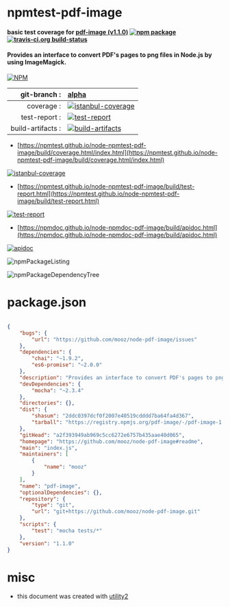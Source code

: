 # npmtest-pdf-image

#### basic test coverage for  [pdf-image (v1.1.0)](https://github.com/mooz/node-pdf-image#readme)  [![npm package](https://img.shields.io/npm/v/npmtest-pdf-image.svg?style=flat-square)](https://www.npmjs.org/package/npmtest-pdf-image) [![travis-ci.org build-status](https://api.travis-ci.org/npmtest/node-npmtest-pdf-image.svg)](https://travis-ci.org/npmtest/node-npmtest-pdf-image)

#### Provides an interface to convert PDF's pages to png files in Node.js by using ImageMagick.

[![NPM](https://nodei.co/npm/pdf-image.png?downloads=true&downloadRank=true&stars=true)](https://www.npmjs.com/package/pdf-image)

| git-branch : | [alpha](https://github.com/npmtest/node-npmtest-pdf-image/tree/alpha)|
|--:|:--|
| coverage : | [![istanbul-coverage](https://npmtest.github.io/node-npmtest-pdf-image/build/coverage.badge.svg)](https://npmtest.github.io/node-npmtest-pdf-image/build/coverage.html/index.html)|
| test-report : | [![test-report](https://npmtest.github.io/node-npmtest-pdf-image/build/test-report.badge.svg)](https://npmtest.github.io/node-npmtest-pdf-image/build/test-report.html)|
| build-artifacts : | [![build-artifacts](https://npmtest.github.io/node-npmtest-pdf-image/glyphicons_144_folder_open.png)](https://github.com/npmtest/node-npmtest-pdf-image/tree/gh-pages/build)|

- [https://npmtest.github.io/node-npmtest-pdf-image/build/coverage.html/index.html](https://npmtest.github.io/node-npmtest-pdf-image/build/coverage.html/index.html)

[![istanbul-coverage](https://npmtest.github.io/node-npmtest-pdf-image/build/screenCapture.buildCi.browser.%252Ftmp%252Fbuild%252Fcoverage.lib.html.png)](https://npmtest.github.io/node-npmtest-pdf-image/build/coverage.html/index.html)

- [https://npmtest.github.io/node-npmtest-pdf-image/build/test-report.html](https://npmtest.github.io/node-npmtest-pdf-image/build/test-report.html)

[![test-report](https://npmtest.github.io/node-npmtest-pdf-image/build/screenCapture.buildCi.browser.%252Ftmp%252Fbuild%252Ftest-report.html.png)](https://npmtest.github.io/node-npmtest-pdf-image/build/test-report.html)

- [https://npmdoc.github.io/node-npmdoc-pdf-image/build/apidoc.html](https://npmdoc.github.io/node-npmdoc-pdf-image/build/apidoc.html)

[![apidoc](https://npmdoc.github.io/node-npmdoc-pdf-image/build/screenCapture.buildCi.browser.%252Ftmp%252Fbuild%252Fapidoc.html.png)](https://npmdoc.github.io/node-npmdoc-pdf-image/build/apidoc.html)

![npmPackageListing](https://npmtest.github.io/node-npmtest-pdf-image/build/screenCapture.npmPackageListing.svg)

![npmPackageDependencyTree](https://npmtest.github.io/node-npmtest-pdf-image/build/screenCapture.npmPackageDependencyTree.svg)



# package.json

```json

{
    "bugs": {
        "url": "https://github.com/mooz/node-pdf-image/issues"
    },
    "dependencies": {
        "chai": "~1.9.2",
        "es6-promise": "~2.0.0"
    },
    "description": "Provides an interface to convert PDF's pages to png files in Node.js by using ImageMagick.",
    "devDependencies": {
        "mocha": "~2.3.4"
    },
    "directories": {},
    "dist": {
        "shasum": "2ddc0397dcf0f2007e40519cdddd7ba64fa4d367",
        "tarball": "https://registry.npmjs.org/pdf-image/-/pdf-image-1.1.0.tgz"
    },
    "gitHead": "a2f393949ab969c5cc6272e6757b435aae40d065",
    "homepage": "https://github.com/mooz/node-pdf-image#readme",
    "main": "index.js",
    "maintainers": [
        {
            "name": "mooz"
        }
    ],
    "name": "pdf-image",
    "optionalDependencies": {},
    "repository": {
        "type": "git",
        "url": "git+https://github.com/mooz/node-pdf-image.git"
    },
    "scripts": {
        "test": "mocha tests/*"
    },
    "version": "1.1.0"
}
```



# misc
- this document was created with [utility2](https://github.com/kaizhu256/node-utility2)
